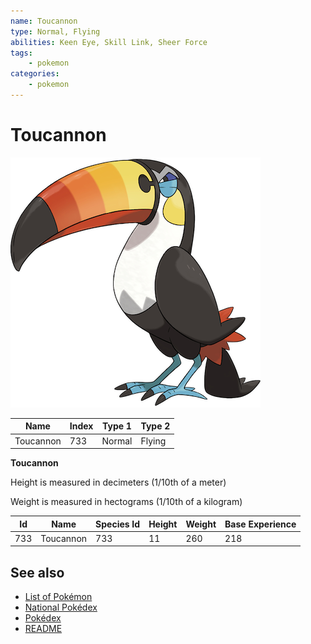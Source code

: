 ```yaml
---
name: Toucannon
type: Normal, Flying
abilities: Keen Eye, Skill Link, Sheer Force
tags:
    - pokemon
categories:
    - pokemon
---
```


# Toucannon


![Toucannon](images/733.png)

| **Name** | **Index** | **Type 1** | **Type 2** |
|----|----|----|----|
| Toucannon | 733 | Normal | Flying  |

**Toucannon** 


Height is measured in decimeters (1/10th of a meter)

Weight is measured in hectograms (1/10th of a kilogram)

| **Id** | **Name** | **Species Id** | **Height** | **Weight** | **Base Experience** |
|--------|----------|----------------|------------|------------|---------------------|
| 733 | Toucannon | 733 | 11 | 260 | 218 |


## See also

- [List of Pokémon](../pokemon.md)
- [National Pokédex](../national_pokedex.md)
- [Pokédex](../pokedex.md)
- [README](../README.md)

